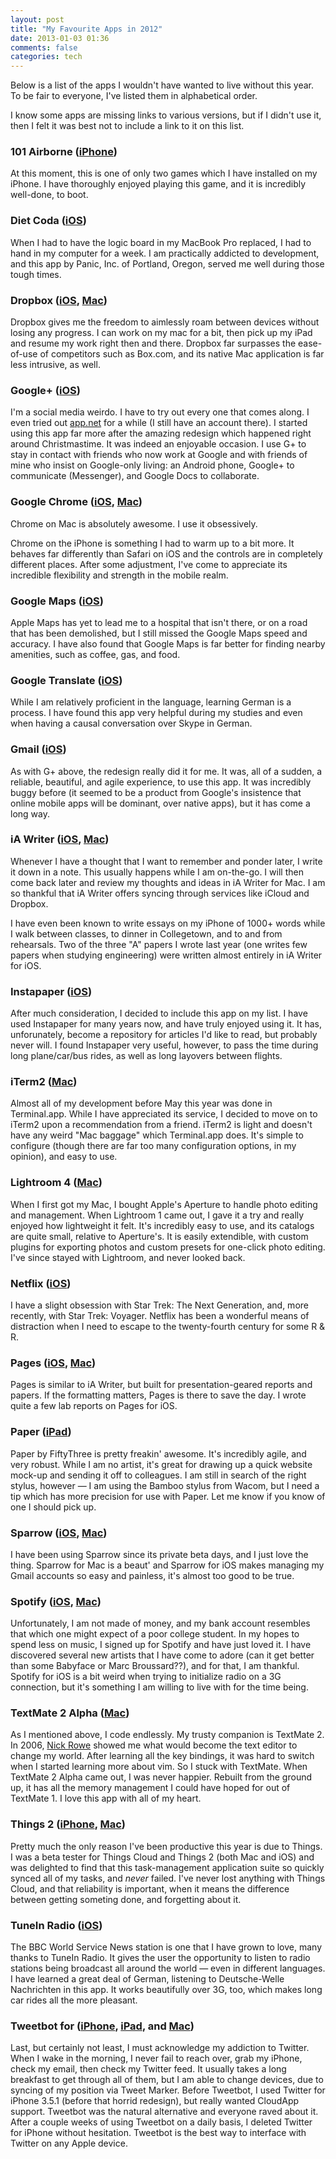 ```yaml
---
layout: post
title: "My Favourite Apps in 2012"
date: 2013-01-03 01:36
comments: false
categories: tech
---
```


Below is a list of the apps I wouldn't have wanted to live without this year.
To be fair to everyone, I've listed them in alphabetical order.

I know some apps are missing links to various versions, but if I didn't use it,
then I felt it was best not to include a link to it on this list.

### 101 Airborne ([iPhone][101-airborne])

At this moment, this is one of only two games which I have installed on my iPhone.
I have thoroughly enjoyed playing this game, and it is incredibly well-done,
to boot.

### Diet Coda ([iOS][diet-coda])

When I had to have the logic board in my MacBook Pro replaced, I had to hand in
my computer for a week. I am practically addicted to development, and this app
by Panic, Inc. of Portland, Oregon, served me well during those tough times.

### Dropbox ([iOS][dropbox-ios], [Mac][dropbox-mac])

Dropbox gives me the freedom to aimlessly roam between devices without losing
any progress. I can work on my mac for a bit, then pick up my iPad and resume
my work right then and there. Dropbox far surpasses the ease-of-use of competitors
such as Box.com, and its native Mac application is far less intrusive, as well.

### Google+ ([iOS][google+])

I'm a social media weirdo. I have to try out every one that comes along. I even
tried out [app.net](http://app.net) for a while (I still have an account there).
I started using this app far more after the amazing redesign which happened
right around Christmastime. It was indeed an enjoyable occasion. I use G+ to stay
in contact with friends who now work at Google and with friends of mine who insist
on Google-only living: an Android phone, Google+ to communicate (Messenger), and
Google Docs to collaborate.

### Google Chrome ([iOS][gchrome-ios], [Mac][gchrome-mac])

Chrome on Mac is absolutely awesome. I use it obsessively.

Chrome on the iPhone is something I had to warm up to a bit more. It behaves far
differently than Safari on iOS and the controls are in completely different places.
After some adjustment, I've come to appreciate its incredible flexibility and
strength in the mobile realm.

### Google Maps ([iOS][google-maps])

Apple Maps has yet to lead me to a hospital that isn't there, or on a road that has
been demolished, but I still missed the Google Maps speed and accuracy. I have also
found that Google Maps is far better for finding nearby amenities, such as coffee,
gas, and food.

### Google Translate ([iOS][google-translate])

While I am relatively proficient in the language, learning German is a process.
I have found this app very helpful during my studies and even when having a
causal conversation over Skype in German.

### Gmail ([iOS][gmail])

As with G+ above, the redesign really did it for me. It was, all of a sudden,
a reliable, beautiful, and agile experience, to use this app. It was incredibly
buggy before (it seemed to be a product from Google's insistence that online
mobile apps will be dominant, over native apps), but it has come a long way.

### iA Writer ([iOS][ia-writer-ios], [Mac][ia-writer-mac])

Whenever I have a thought that I want to remember and ponder later, I write it
down in a note. This usually happens while I am on-the-go. I will then come
back later and review my thoughts and ideas in iA Writer for Mac. I am so thankful
that iA Writer offers syncing through services like iCloud and Dropbox.

I have even been known to write essays on my iPhone of 1000+ words while I walk
between classes, to dinner in Collegetown, and to and from rehearsals. Two of the
three "A" papers I wrote last year (one writes few papers when studying engineering)
were written almost entirely in iA Writer for iOS.

### Instapaper ([iOS][instapaper])

After much consideration, I decided to include this app on my list. I have used
Instapaper for many years now, and have truly enjoyed using it. It has,
unforunately, become a repository for articles I'd like to read, but probably
never will. I found Instapaper very useful, however, to pass the time during
long plane/car/bus rides, as well as long layovers between flights.

### iTerm2 ([Mac][iterm2])

Almost all of my development before May this year was done in Terminal.app.
While I have appreciated its service, I decided to move on to iTerm2 upon a
recommendation from a friend. iTerm2 is light and doesn't have any weird "Mac
baggage" which Terminal.app does. It's simple to configure (though there are
far too many configuration options, in my opinion), and easy to use.

### Lightroom 4 ([Mac][lightroom])

When I first got my Mac, I bought Apple's Aperture to handle photo editing and
management. When Lightroom 1 came out, I gave it a try and really enjoyed how
lightweight it felt. It's incredibly easy to use, and its catalogs are quite
small, relative to Aperture's. It is easily extendible, with custom plugins
for exporting photos and custom presets for one-click photo editing. I've since
stayed with Lightroom, and never looked back.

### Netflix ([iOS][netflix])

I have a slight obsession with Star Trek: The Next Generation, and, more
recently, with Star Trek: Voyager. Netflix has been a wonderful means of
distraction when I need to escape to the twenty-fourth century for some R & R.

### Pages ([iOS][pages-ios], [Mac][pages-mac])

Pages is similar to iA Writer, but built for presentation-geared reports and
papers. If the formatting matters, Pages is there to save the day. I wrote quite
a few lab reports on Pages for iOS.

### Paper ([iPad][paper-53])

Paper by FiftyThree is pretty freakin' awesome. It's incredibly agile, and very
robust. While I am no artist, it's great for drawing up a quick website mock-up
and sending it off to colleagues. I am still in search of the right stylus, however
&mdash; I am using the Bamboo stylus from Wacom, but I need a tip which has more
precision for use with Paper. Let me know if you know of one I should pick up.

### Sparrow ([iOS][sparrow-ios], [Mac][sparrow-mac])

I have been using Sparrow since its private beta days, and I just love the thing.
Sparrow for Mac is a beaut' and Sparrow for iOS makes managing my Gmail accounts
so easy and painless, it's almost too good to be true.

### Spotify ([iOS][spotify-ios], [Mac][spotify-mac])

Unfortunately, I am not made of money, and my bank account resembles that which
one might expect of a poor college student. In my hopes to spend less on music,
I signed up for Spotify and have just loved it. I have discovered several new
artists that I have come to adore (can it get better than some Babyface or Marc
Broussard??), and for that, I am thankful. Spotify for iOS is a bit weird when
trying to initialize radio on a 3G connection, but it's something I am willing
to live with for the time being.

### TextMate 2 Alpha ([Mac][textmate-2])

As I mentioned above, I code endlessly. My trusty companion is TextMate 2. In 2006,
[Nick Rowe](http://blog.dcxn.com) showed me what would become the text editor to
change my world. After learning all the key bindings, it was hard to switch when
I started learning more about vim. So I stuck with TextMate. When TextMate 2 Alpha
came out, I was never happier. Rebuilt from the ground up, it has all the memory
management I could have hoped for out of TextMate 1. I love this app with all of
my heart.

### Things 2 ([iPhone][things-iphone], [Mac][things-mac])

Pretty much the only reason I've been productive this year is due to Things.
I was a beta tester for Things Cloud and Things 2 (both Mac and iOS) and was
delighted to find that this task-management application suite so quickly synced
all of my tasks, and _never_ failed. I've never lost anything with Things Cloud,
and that reliability is important, when it means the difference between getting
someting done, and forgetting about it.

### TuneIn Radio ([iOS][tunein-radio])

The BBC World Service News station is one that I have grown to love, many thanks
to TuneIn Radio. It gives the user the opportunity to listen to radio stations
being broadcast all around the world &mdash; even in different languages. I have
learned a great deal of German, listening to Deutsche-Welle Nachrichten in this
app. It works beautifully over 3G, too, which makes long car rides all the more
pleasant.

### Tweetbot for ([iPhone][tweetbot-iphone], [iPad][tweetbot-ipad], and [Mac][tweetbot-mac])

Last, but certainly not least, I must acknowledge my addiction to Twitter. When
I wake in the morning, I never fail to reach over, grab my iPhone, check my email,
then check my Twitter feed. It usually takes a long breakfast to get through
all of them, but I am able to change devices, due to syncing of my position via
Tweet Marker. Before Tweetbot, I used Twitter for iPhone 3.5.1 (before that horrid
redesign), but really wanted CloudApp support. Tweetbot was the natural alternative
and everyone raved about it. After a couple weeks of using Tweetbot on a daily
basis, I deleted Twitter for iPhone without hesitation. Tweetbot is the best
way to interface with Twitter on any Apple device.

[101-airborne]:     https://itunes.apple.com/us/app/101-airborne/id531317549?mt=8
[diet-coda]:        https://itunes.apple.com/us/app/diet-coda/id500906297?mt=8
[dropbox-ios]:      https://itunes.apple.com/us/app/dropbox/id327630330?mt=8
[dropbox-mac]:      https://www.dropbox.com/install
[google+]:          https://itunes.apple.com/us/app/google+/id447119634?mt=8
[gchrome-ios]:      https://itunes.apple.com/us/app/chrome/id535886823?mt=8
[gchrome-mac]:      https://www.google.com/intl/en/chrome/browser/
[google-maps]:      https://itunes.apple.com/us/app/google-maps/id585027354?mt=8
[google-translate]: https://itunes.apple.com/us/app/google-translate/id414706506?mt=8
[gmail]:            https://itunes.apple.com/us/app/gmail-email-from-google/id422689480?mt=8
[ia-writer-ios]:    https://itunes.apple.com/us/app/ia-writer/id392502056?mt=8
[ia-writer-mac]:    https://itunes.apple.com/us/app/ia-writer/id439623248?mt=12
[instapaper]:       https://itunes.apple.com/us/app/instapaper/id288545208?mt=8
[iterm2]:           http://www.iterm2.com/
[lightroom]:        http://www.adobe.com/products/photoshop-lightroom.html
[netflix]:          https://itunes.apple.com/us/app/netflix/id363590051?mt=8
[pages-ios]:        https://itunes.apple.com/us/app/pages/id361309726?mt=8
[pages-mac]:        https://itunes.apple.com/us/app/pages/id409201541?mt=12
[paper-53]:         https://itunes.apple.com/us/app/pages/id361309726?mt=8
[sparrow-ios]:      https://itunes.apple.com/us/app/sparrow/id492573565?mt=8
[sparrow-mac]:      https://itunes.apple.com/us/app/sparrow/id417250177?mt=12
[spotify-ios]:      https://itunes.apple.com/us/app/spotify/id324684580?mt=8
[spotify-mac]:      http://www.spotify.com/us/download/mac/
[textmate-2]:       http://blog.macromates.com/2011/textmate-2-0-alpha/
[things-iphone]:    https://itunes.apple.com/us/app/spotify/id324684580?mt=8
[things-mac]:       https://itunes.apple.com/us/app/things/id407951449?mt=12
[tunein-radio]:     https://itunes.apple.com/us/app/tunein-radio-pro-listen-to/id319295332?mt=8
[tweetbot-iphone]:  https://itunes.apple.com/us/app/tweetbot-for-twitter-iphone/id428851691?mt=8
[tweetbot-ipad]:    https://itunes.apple.com/us/app/tweetbot-for-twitter-ipad/id498801050?mt=8
[tweetbot-mac]:     https://itunes.apple.com/us/app/tweetbot-for-twitter/id557168941?mt=12
